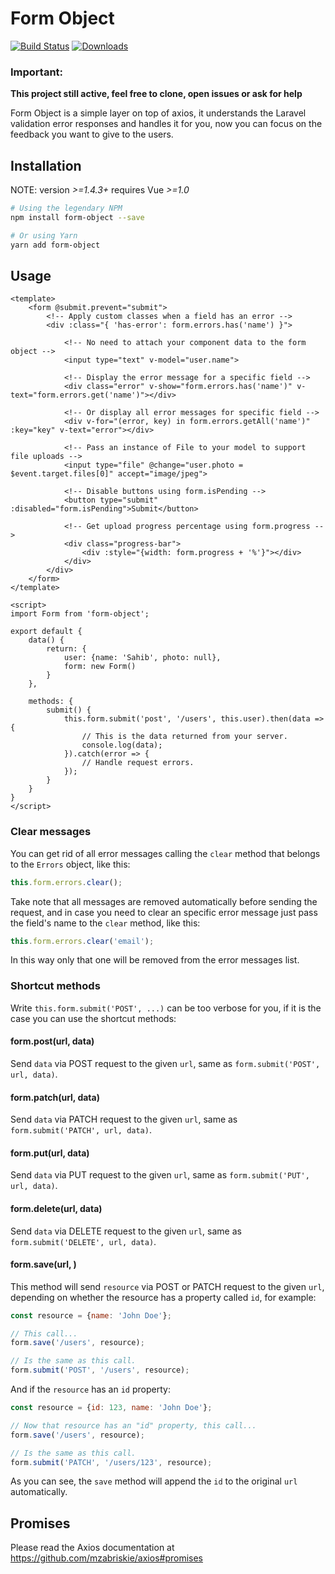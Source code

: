# Form Object

[![Build Status](https://travis-ci.org/sahibalejandro/form-object.svg?branch=master)](https://travis-ci.org/sahibalejandro/form-object)
[![Downloads](https://img.shields.io/npm/dt/form-object.svg)](https://www.npmjs.com/package/form-object)

### Important:
__This project still active, feel free to clone, open issues or ask for help__

Form Object is a simple layer on top of axios, it understands the Laravel validation error
responses and handles it for you, now you can focus on the feedback you want to give to
the users.

## Installation

NOTE: version *>=1.4.3+* requires Vue *>=1.0*

```bash
# Using the legendary NPM
npm install form-object --save

# Or using Yarn
yarn add form-object
```

## Usage

```vue
<template>
    <form @submit.prevent="submit">
        <!-- Apply custom classes when a field has an error -->
        <div :class="{ 'has-error': form.errors.has('name') }">

            <!-- No need to attach your component data to the form object -->
            <input type="text" v-model="user.name">

            <!-- Display the error message for a specific field -->
            <div class="error" v-show="form.errors.has('name')" v-text="form.errors.get('name')"></div>

            <!-- Or display all error messages for specific field -->
            <div v-for="(error, key) in form.errors.getAll('name')" :key="key" v-text="error"></div>
            
            <!-- Pass an instance of File to your model to support file uploads -->
            <input type="file" @change="user.photo = $event.target.files[0]" accept="image/jpeg">

            <!-- Disable buttons using form.isPending -->
            <button type="submit" :disabled="form.isPending">Submit</button>

            <!-- Get upload progress percentage using form.progress -->
            <div class="progress-bar">
                <div :style="{width: form.progress + '%'}"></div>
            </div>
        </div>
    </form>
</template>

<script>
import Form from 'form-object';

export default {
    data() {
        return: {
            user: {name: 'Sahib', photo: null},
            form: new Form()
        }
    },

    methods: {
        submit() {
            this.form.submit('post', '/users', this.user).then(data => {
                // This is the data returned from your server.
                console.log(data);
            }).catch(error => {
                // Handle request errors.
            });
        }
    }
}
</script>
```

### Clear messages
You can get rid of all error messages calling the `clear` method that belongs to the `Errors` object, like this:

```javascript
this.form.errors.clear();
```

Take note that all messages are removed automatically before sending the request, and in case you need to clear
an specific error message just pass the field's name to the `clear` method, like this:

```javascript
this.form.errors.clear('email');
```

In this way only that one will be removed from the error messages list.

### Shortcut methods

Write `this.form.submit('POST', ...)` can be too verbose for you, if it is the case you can use the
shortcut methods:

#### form.post(url, data)
Send `data` via POST request to the given `url`, same as `form.submit('POST', url, data)`.

#### form.patch(url, data)
Send `data` via PATCH request to the given `url`, same as `form.submit('PATCH', url, data)`.

#### form.put(url, data)
Send `data` via PUT request to the given `url`, same as `form.submit('PUT', url, data)`.

#### form.delete(url, data)
Send `data` via DELETE request to the given `url`, same as `form.submit('DELETE', url, data)`.

#### form.save(url, <resource>)
This method will send `resource` via POST or PATCH request to the given `url`, depending on whether
the resource has a property called `id`, for example:

```javascript
const resource = {name: 'John Doe'};

// This call...
form.save('/users', resource);

// Is the same as this call.
form.submit('POST', '/users', resource);
```

And if the `resource` has an `id` property:

```javascript
const resource = {id: 123, name: 'John Doe'};

// Now that resource has an "id" property, this call...
form.save('/users', resource);

// Is the same as this call.
form.submit('PATCH', '/users/123', resource);
```

As you can see, the `save` method will append the `id` to the original `url` automatically.

## Promises
Please read the Axios documentation at https://github.com/mzabriskie/axios#promises
